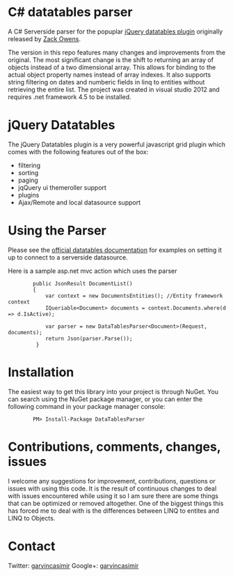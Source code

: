 C# datatables parser
========================

A C# Serverside parser for the popuplar [jQuery datatables plugin](http://www.datatables.net) originally released by [Zack Owens](http://weblogs.asp.net/zowens/archive/2010/01/19/jquery-datatables-plugin-meets-c.aspx).

The version in this repo features many changes and improvements from the original. 
The most significant change is the shift to returning an array of objects instead of a two dimensional array. 
This allows for binding to the actual object property names instead of array indexes. It also supports string filtering on dates and numberic fields in linq to entities without retrieving the entire list. The project was created in visual studio 2012 and requires .net framework 4.5 to be installed.

jQuery Datatables
========================

The jQuery Datatables plugin is a very powerful javascript grid plugin which comes with the following features out of the box:

* filtering
* sorting
* paging
* jqQuery ui themeroller support
* plugins  
* Ajax/Remote and local datasource support

Using the Parser
========================

Please see the [official datatables documentation](http://datatables.net/release-datatables/examples/data_sources/server_side.html) for examples on setting it up to connect to a serverside datasource.

Here is a sample asp.net mvc action which uses the parser

            public JsonResult DocumentList()
            {
            	var context = new DocumentsEntities(); //Entity framework context
                IQueriable<Document> documents = context.Documents.where(d => d.IsActive);

            	var parser = new DataTablesParser<Document>(Request, documents);
            	return Json(parser.Parse());
             }


Installation
========================
 
 The easiest way to get this library into your project is through NuGet. You can search using the NuGet package manager, or you
 can enter the following command in your package manager console:
 
            PM> Install-Package DataTablesParser              

Contributions, comments, changes, issues
========================

I welcome any suggestions for improvement, contributions, questions or issues with using this code. 
It is the result of continuous changes to deal with issues encountered while using it so I am sure there are some things that can be 
optimized or removed altogether. One of the biggest things this has forced me to deal with is the differences between LINQ to entites and LINQ to Objects.

Contact 
========================
Twitter: [garvincasimir](https://twitter.com/garvincasimir)
Google+: [garvincasimir](https://plus.google.com/100137710586918559017)

